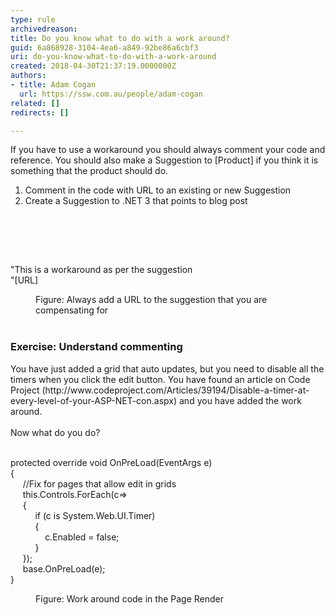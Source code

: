 ```yaml
---
type: rule
archivedreason: 
title: Do you know what to do with a work around?
guid: 6a868928-3104-4ea6-a849-92be86a6cbf3
uri: do-you-know-what-to-do-with-a-work-around
created: 2018-04-30T21:37:19.0000000Z
authors:
- title: Adam Cogan
  url: https://ssw.com.au/people/adam-cogan
related: []
redirects: []

---
```



<p>If you have to use a workaround you should always comment your code and reference. You should also make a Suggestion to [Product] if you think it is something that the product should do.<br></p><ol><li>Comment in the code with URL to an existing or new Suggestion</li><li>Create a Suggestion to .NET 3 that points to blog post<br></li></ol>
<br><excerpt class='endintro'></excerpt><br>
<p><br></p><p class="ssw15-rteElement-GreyBox">&quot;This is a&#160;workaround&#160;as per the suggestion&#160;<br>&quot;[URL]</p><dd class="ssw15-rteElement-FigureNormal">Figure&#58; Always add a URL to the suggestion that you are compensating for<br></dd><dd class="ssw15-rteElement-FigureNormal"><br></dd><h3 class="ssw15-rteElement-H3">​Exercise&#58; Understand commenting<br></h3><p>You have just added a grid that auto updates, but you need to disable all the timers when you click the edit button. You have found an article on Code Project (http&#58;//www.codeproject.com/Articles/39194/Disable-a-timer-at-every-level-of-your-ASP-NET-con.aspx) and you have added the work around.<br><br>Now what do you do?<br><br></p><p class="ssw15-rteElement-CodeArea">protected override void OnPreLoad(EventArgs e)<br>&#123;<br>&#160; &#160; &#160;//Fix for pages that allow edit in grids<br>&#160; &#160; &#160;this.Controls.ForEach(c=&gt;<br>&#160; &#160; &#160;&#123;&#160; &#160;<br>&#160; &#160; &#160;&#160; &#160; &#160;if (c is System.Web.UI.Timer)<br>&#160; &#160; &#160; &#160; &#160; &#123;<br>&#160; &#160; &#160; &#160; &#160; &#160; &#160; c.Enabled = false;<br>&#160; &#160; &#160; &#160; &#160; &#125;<br>&#160; &#160; &#160;&#125;);<br>&#160; &#160; &#160;base.OnPreLoad(e);<br>&#125;<br></p><dd class="ssw15-rteElement-FigureNormal">Figure&#58; Work around code in the Page Render</dd><p>​<br></p><br>


